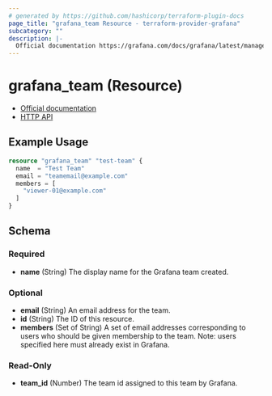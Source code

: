 ```yaml
---
# generated by https://github.com/hashicorp/terraform-plugin-docs
page_title: "grafana_team Resource - terraform-provider-grafana"
subcategory: ""
description: |-
  Official documentation https://grafana.com/docs/grafana/latest/manage-users/manage-teams/HTTP API https://grafana.com/docs/grafana/latest/http_api/team/
---
```


# grafana_team (Resource)

* [Official documentation](https://grafana.com/docs/grafana/latest/manage-users/manage-teams/)
* [HTTP API](https://grafana.com/docs/grafana/latest/http_api/team/)

## Example Usage

```terraform
resource "grafana_team" "test-team" {
  name  = "Test Team"
  email = "teamemail@example.com"
  members = [
    "viewer-01@example.com"
  ]
}
```

<!-- schema generated by tfplugindocs -->
## Schema

### Required

- **name** (String) The display name for the Grafana team created.

### Optional

- **email** (String) An email address for the team.
- **id** (String) The ID of this resource.
- **members** (Set of String) A set of email addresses corresponding to users who should be given membership
to the team. Note: users specified here must already exist in Grafana.

### Read-Only

- **team_id** (Number) The team id assigned to this team by Grafana.


